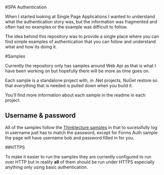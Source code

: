 #SPA Authentication

When I started looking at Single Page Applications I wanted to understand what the authentication story was, but the information was fragmented and often had no examples or the example was difficult to follow.

The idea behind this repository was to provide a single place where you can find simple examples of authentication that you can follow and understand what and how its doing it.

#Samples

Currently the repository only has samples around Web Api as that is what I have been working on but hopefully there will be more as time goes on.

Each sample is a standalone project with, in .Net projects, NuGet restore so that everything that is needed is pulled down when you build it.

You'll find more information about each sample in the readme in each project. 

## Username & password
All of the samples follow the [Thinktecture samples](https://github.com/thinktecture/Thinktecture.IdentityModel.45/tree/master/Samples/Web%20API%20Security) in that to sucessfully log in username just has to match the password, except for Forms Auth sample the page will have username bob and password filled in for you.

##HTTPS

To make it easier to run the samples they are currently configured to run over HTTP but in reality **all** of them should be run under HTTPS especially anything only using basic authentication.